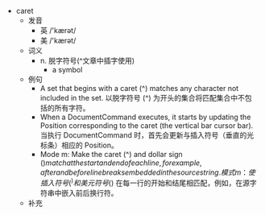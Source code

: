 - caret
  - 发音
    - 英 /'kærət/
    - 美 /'kærət/
  - 词义
    - n. 脱字符号(^文章中插字使用)
      - a symbol 
  - 例句
    - A set that begins with a caret (^) matches any character not included in the set. 以脱字符号 (^) 为开头的集合将匹配集合中不包括的所有字符。
    - When a DocumentCommand executes, it starts by updating the Position corresponding to the caret (the vertical bar cursor bar). 当执行 DocumentCommand 时，首先会更新与插入符号（垂直的光标条）相应的 Position。
    - Mode m: Make the caret (^) and dollar sign ($)match at the start and end of each line, for example, after and before line breaks embedded in the source string. 模式 m：使插入符号 (^) 和美元符号 ($) 在每一行的开始和结尾相匹配，例如，在源字符串中嵌入前后换行符。
  - 补充